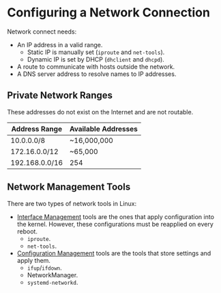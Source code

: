 # Configuring a Network Connection

Network connect needs:
- An IP address in a valid range.
  - Static IP is manually set (`iproute` and `net-tools`).
  - Dynamic IP is set by DHCP (`dhclient` and `dhcpd`).
- A route to communicate with hosts outside the network.
- A DNS server address to resolve names to IP addresses.

## Private Network Ranges

These addresses do not exist on the Internet and are not routable.

| Address Range  | Available Addresses |
|----------------|---------------------|
| 10.0.0.0/8     | ~16,000,000         |
| 172.16.0.0/12  | ~65,000             |
| 192.168.0.0/16 | 254                 |

## Network Management Tools

There are two types of network tools in Linux:
- [Interface Management](1_network_config_basics/1_2_interface_management_tools.md) tools are the ones that apply configuration into the kernel. However, these configurations must be reapplied on every reboot.
  - `iproute`.
  - `net-tools`.
- [Configuration Management](1_network_config_basics/1_3_configuration_management_tools.md) tools are the tools that store settings and apply them.
  - `ifup`/`ifdown`.
  - NetworkManager.
  - `systemd-networkd`.
